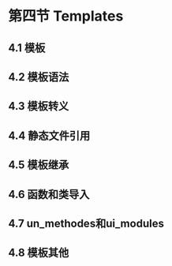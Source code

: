 # 第四节 Templates

## 4.1 模板
## 4.2 模板语法
## 4.3 模板转义
## 4.4 静态文件引用
## 4.5 模板继承
## 4.6 函数和类导入
## 4.7 un_methodes和ui_modules
## 4.8 模板其他